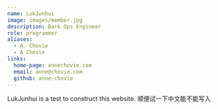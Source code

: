 ```yaml
---
name: LukJunhui
image: images/member.jpg
description: Bark Ops Engineer
role: programmer
aliases:
  - A. Chovie
  - A Chovie
links:
  home-page: annechovie.com
  email: anne@chovie.com
  github: anne-chovie
---
```


LukJunhui is a test to construct this website. 
顺便试一下中文能不能写入
